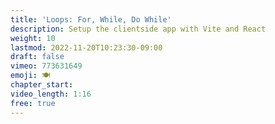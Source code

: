 ```yaml
---
title: 'Loops: For, While, Do While'
description: Setup the clientside app with Vite and React
weight: 10
lastmod: 2022-11-20T10:23:30-09:00
draft: false
vimeo: 773631649
emoji: 🍽
chapter_start: 
video_length: 1:16
free: true
---
```


